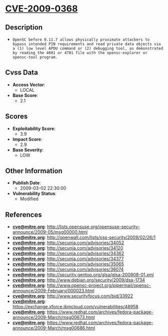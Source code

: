 
# [CVE-2009-0368](http://lists.opensuse.org/opensuse-security-announce/2009-05/msg00000.html)

## Description

- `OpenSC before 0.11.7 allows physically proximate attackers to bypass intended PIN requirements and read private data objects via a (1) low level APDU command or (2) debugging tool, as demonstrated by reading the 4601 or 4701 file with the opensc-explorer or opensc-tool program.`

## Cvss Data

- **Access Vector**:
  - LOCAL
- **Base Score**:
  - 2.1

## Scores

- **Exploitability Score**:
  - 3.9
- **Impact Score**:
  - 2.9
- **Base Severity**:
  - LOW

## Other Information

- **Publish Date**:
  - 2009-03-02 22:30:00
- **Vulnerability Status**:
  - Modified

## References

- **cve@mitre.org**: http://lists.opensuse.org/opensuse-security-announce/2009-05/msg00000.html
- **cve@mitre.org**: http://openwall.com/lists/oss-security/2009/02/26/1
- **cve@mitre.org**: http://secunia.com/advisories/34052
- **cve@mitre.org**: http://secunia.com/advisories/34120
- **cve@mitre.org**: http://secunia.com/advisories/34362
- **cve@mitre.org**: http://secunia.com/advisories/34377
- **cve@mitre.org**: http://secunia.com/advisories/35065
- **cve@mitre.org**: http://secunia.com/advisories/36074
- **cve@mitre.org**: http://security.gentoo.org/glsa/glsa-200908-01.xml
- **cve@mitre.org**: http://www.debian.org/security/2009/dsa-1734
- **cve@mitre.org**: http://www.opensc-project.org/pipermail/opensc-announce/2009-February/000023.html
- **cve@mitre.org**: http://www.securityfocus.com/bid/33922
- **cve@mitre.org**: https://exchange.xforce.ibmcloud.com/vulnerabilities/48958
- **cve@mitre.org**: https://www.redhat.com/archives/fedora-package-announce/2009-March/msg00673.html
- **cve@mitre.org**: https://www.redhat.com/archives/fedora-package-announce/2009-March/msg00686.html
